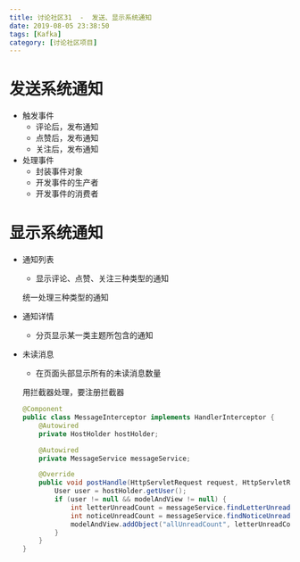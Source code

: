 ```yaml
---
title: 讨论社区31  -  发送、显示系统通知
date: 2019-08-05 23:38:50
tags: [Kafka]
category: [讨论社区项目]
---
```


# 发送系统通知

- 触发事件
  - 评论后，发布通知
  - 点赞后，发布通知
  - 关注后，发布通知
- 处理事件
  - 封装事件对象
  - 开发事件的生产者
  - 开发事件的消费者

# 显示系统通知

- 通知列表

  - 显示评论、点赞、关注三种类型的通知

  统一处理三种类型的通知

- 通知详情

  - 分页显示某一类主题所包含的通知

- 未读消息

  - 在页面头部显示所有的未读消息数量

  用拦截器处理，要注册拦截器

  ```java
  @Component
  public class MessageInterceptor implements HandlerInterceptor {
      @Autowired
      private HostHolder hostHolder;
  
      @Autowired
      private MessageService messageService;
  
      @Override
      public void postHandle(HttpServletRequest request, HttpServletResponse response, Object handler, ModelAndView modelAndView) throws Exception {
          User user = hostHolder.getUser();
          if (user != null && modelAndView != null) {
              int letterUnreadCount = messageService.findLetterUnreadCount(user.getId(), null);
              int noticeUnreadCount = messageService.findNoticeUnreadCount(user.getId(), null);
              modelAndView.addObject("allUnreadCount", letterUnreadCount + noticeUnreadCount);
          }
      }
  }
  ```


